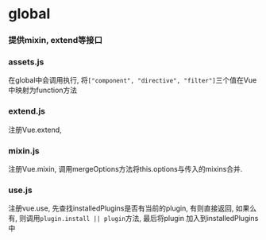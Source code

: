 # global
### 提供mixin, extend等接口

### assets.js
在global中会调用执行, 将`["component", "directive", "filter"]`三个值在Vue中映射为function方法

### extend.js
注册Vue.extend, 

### mixin.js
注册Vue.mixin, 调用mergeOptions方法将this.options与传入的mixins合并.

### use.js
注册vue.use, 先查找installedPlugins是否有当前的plugin, 有则直接返回, 如果么有, 则调用`plugin.install || plugin`方法, 最后将plugin 加入到installedPlugins 中